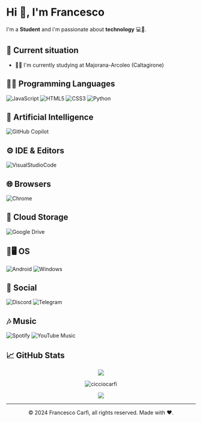 # Hi 👋, I'm Francesco

I'm a **Student** and i'm passionate about **technology** 💻📱.

## 🚀 Current situation
- 👨‍💻 I'm currently studying at Majorana-Arcoleo (Caltagirone)

## 👨‍💻 Programming Languages
![JavaScript](https://img.shields.io/badge/JavaScript-323330?style=for-the-badge&logo=javascript&logoColor=F7DF1E)
![HTML5](https://img.shields.io/badge/HTML5-E34F26?style=for-the-badge&logo=html5&logoColor=white)
![CSS3](https://img.shields.io/badge/CSS3-1572B6?style=for-the-badge&logo=css3&logoColor=white)
![Python](https://img.shields.io/badge/python-3670A0?style=for-the-badge&logo=python&logoColor=ffdd54)

## 🤖 Artificial Intelligence
![GitHub Copilot](https://img.shields.io/badge/github_copilot-8957E5?style=for-the-badge&logo=github-copilot&logoColor=white)

## ⚙️ IDE & Editors
![VisualStudioCode](	https://img.shields.io/badge/VSCode-0078D4?style=for-the-badge&logo=visual%20studio%20code&logoColor=white)

## 🌐 Browsers
![Chrome](https://img.shields.io/badge/Google_chrome-4285F4?style=for-the-badge&logo=Google-chrome&logoColor=white)

## 📂 Cloud Storage
![Google Drive](https://img.shields.io/badge/Google%20Drive-4285F4?style=for-the-badge&logo=googledrive&logoColor=white)

## 📱🖥️ OS
![Android](https://img.shields.io/badge/Android-3DDC84?style=for-the-badge&logo=android&logoColor=white)
![Windows](https://img.shields.io/badge/Windows-0078D6?style=for-the-badge&logo=windows&logoColor=white)

## 💬 Social
![Discord](https://img.shields.io/badge/Discord-%235865F2.svg?style=for-the-badge&logo=discord&logoColor=white)
![Telegram](https://img.shields.io/badge/Telegram-2CA5E0?style=for-the-badge&logo=telegram&logoColor=white)

## 🎶 Music
![Spotify](https://img.shields.io/badge/Spotify-1ED760?style=for-the-badge&logo=spotify&logoColor=white)
![YouTube Music](https://img.shields.io/badge/YouTube_Music-FF0000?style=for-the-badge&logo=youtube-music&logoColor=white)

## 📈 GitHub Stats
<p align = "center">
  <img src="https://github-readme-streak-stats.herokuapp.com/?user=cicciocarfi&theme=dracula&show_icons=true&count_private=true&hide_border=true&line_height=25"/>
</p>
<p align = "center">
    <img src="https://github-readme-stats.vercel.app/api?username=cicciocarfi&theme=dracula&show_icons=true&count_private=true&hide_border=true&line_height=25" alt="cicciocarfi">
</p>
<p align = "center">
  <img src="https://github-readme-stats.vercel.app/api/top-langs/?username=cicciocarfi&theme=dracula">
</p>

---
<p align="center"> © 2024 Francesco Carfì, all rights reserved. Made with ❤️. </p>
